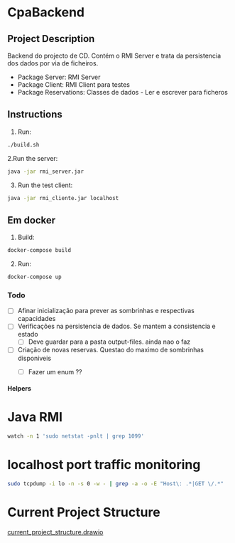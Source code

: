 # CpaBackend

## Project Description
Backend do projecto de CD. Contém o RMI Server e trata da persistencia dos dados por via de ficheiros.

- Package Server: RMI Server
- Package Client: RMI Client para testes 
- Package Reservations: Classes de dados - Ler e escrever para ficheros

## Instructions
1. Run: 
```bash
./build.sh
```
2.Run the server:
```bash
java -jar rmi_server.jar
```

3. Run the test client:
```bash
java -jar rmi_cliente.jar localhost
```

## Em docker
1. Build:
```bash
docker-compose build
```
2. Run:
```bash
docker-compose up
```

### Todo
- [ ] Afinar inicialização para prever as sombrinhas e respectivas capacidades
- [ ] Verificações na persistencia de dados. Se mantem a consistencia e estado 
  - [ ] Deve guardar para a pasta output-files. ainda nao o faz
- [ ] Criação de novas reservas. Questao do maximo de sombrinhas disponiveis
  - [ ] Fazer um enum ?? 


#### Helpers
# Java RMI
```bash
watch -n 1 'sudo netstat -pnlt | grep 1099'
```

# localhost port traffic monitoring
```bash
sudo tcpdump -i lo -n -s 0 -w - | grep -a -o -E "Host\: .*|GET \/.*"
```

# Current Project Structure

[current_project_structure.drawio](current_project_structure.drawio)